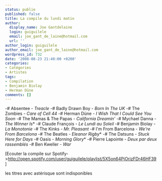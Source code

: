 ```yaml
---
status: publie
published: false
title: La compile du lundi matin
author:
  display_name: Joe Gantdelaine
  login: guiguilele
  email: joe_gant_de_laine@hotmail.com
  url: ''
author_login: guiguilele
author_email: joe_gant_de_laine@hotmail.com
wordpress_id: 732
date: '2008-08-23 21:40:00 +0200'
categories:
- Catégories
- Artistes
tags:
- Compilation
- Benjamin Biolay
- Herman Düne
comments: []
---
```

-# Absentee - *Treacle*
-# Badly Drawn Boy - *Born In The UK*
-# The Zombies - *Care of Cell 44*
-# Herman Düne - *I Wish That I Could See You Soon*
-# The Mamas & The Papas - *California Dreamin'*
-# Mychael Danna - *The Winner Is**
-# Claude François - *Le Lundi au Soleil*
-# Benjamin Biolay - *La Monotonie*
-# The Kinks - *Mr. Pleasant*
-# I'm From Barcelona - *We're From Barcelona*
-# The Beatles - *Eleanor Rigby**
-# The Datsuns - *Stuck Here for Days*
-# Oasis - *Morning Glory**
-# Pierre Lapointe - *Deux par deux rassemblés*
-# Ben Kweller - *War*

[Ecouter la compile sur Spotify->http://open.spotify.com/user/guiguilele/playlist/5X5on64PjOrizFDr46HF39]

les titres avec astérisque sont indisponibles
